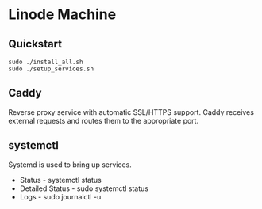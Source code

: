 # Linode Machine

## Quickstart

```shell
sudo ./install_all.sh
sudo ./setup_services.sh
```

## Caddy

Reverse proxy service with automatic SSL/HTTPS support. Caddy receives external
requests and routes them to the appropriate port.

## systemctl

Systemd is used to bring up services.

* Status - systemctl status <service>
* Detailed Status - sudo systemctl status <service>
* Logs - sudo journalctl -u <service>
